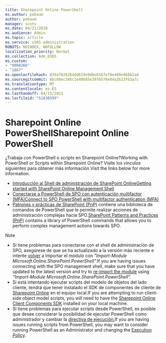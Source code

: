 ```yaml
---
title: Sharepoint Online PowerShell
ms.author: pebaum
author: pebaum
manager: scotv
ms.date: 04/21/2020
ms.audience: Admin
ms.topic: article
ms.service: o365-administration
ROBOTS: NOINDEX, NOFOLLOW
localization_priority: Normal
ms.collection: Adm_O365
ms.custom:
- "9000266"
- "1867"
ms.openlocfilehash: 839a70282b4dd619e9dbe8167ef0e409e468b1ad
ms.sourcegitcommit: 8bc60ec34bc1e40685e3976576e04a2623f63a7c
ms.translationtype: MT
ms.contentlocale: es-ES
ms.lasthandoff: 04/15/2021
ms.locfileid: "51830599"
---
```

# <a name="sharepoint-online-powershell"></a><span data-ttu-id="d7ab8-102">Sharepoint Online PowerShell</span><span class="sxs-lookup"><span data-stu-id="d7ab8-102">Sharepoint Online PowerShell</span></span>

<span data-ttu-id="d7ab8-103">¿Trabaja con PowerShell o scripts en Sharepoint Online?</span><span class="sxs-lookup"><span data-stu-id="d7ab8-103">Working with PowerShell or Scripts within Sharepoint Online?</span></span> <span data-ttu-id="d7ab8-104">Visite los vínculos siguientes para obtener más información.</span><span class="sxs-lookup"><span data-stu-id="d7ab8-104">Visit the links below for more information.</span></span>
- [<span data-ttu-id="d7ab8-105">Introducción al Shell de administración de SharePoint Online</span><span class="sxs-lookup"><span data-stu-id="d7ab8-105">Getting started with SharePoint Online Management Shell</span></span>](https://docs.microsoft.com/powershell/sharepoint/sharepoint-online/connect-sharepoint-online?view=sharepoint-ps)
- [<span data-ttu-id="d7ab8-106">Conectarse a PowerShell de SPO con autenticación multifactor (MFA)</span><span class="sxs-lookup"><span data-stu-id="d7ab8-106">Connect to SPO PowerShell with multifactor authentication (MFA)</span></span>](https://docs.microsoft.com/powershell/sharepoint/sharepoint-online/connect-sharepoint-online?view=sharepoint-ps#to-connect-with-multifactor-authentication-mfa)
- <span data-ttu-id="d7ab8-107">[Patrones y prácticas de SharePoint (PnP)](https://docs.microsoft.com/powershell/sharepoint/sharepoint-pnp/sharepoint-pnp-cmdlets?view=sharepoint-ps) contiene una biblioteca de comandos de PowerShell que le permite realizar acciones de administración complejas hacia SPO.</span><span class="sxs-lookup"><span data-stu-id="d7ab8-107">[SharePoint Patterns and Practices (PnP)](https://docs.microsoft.com/powershell/sharepoint/sharepoint-pnp/sharepoint-pnp-cmdlets?view=sharepoint-ps) contains a library of PowerShell commands that allows you to perform complex management actions towards SPO.</span></span>

> [!NOTE]
> - <span data-ttu-id="d7ab8-108">Si tiene problemas para conectarse con el shell de administración de SPO, asegúrese de que se ha actualizado a la versión más reciente e intente [volver](https://docs.microsoft.com/powershell/scripting/developer/module/importing-a-powershell-module?view=powershell-7.1) a importar el módulo con *"Import-Module Microsoft.Online.SharePoint.PowerShell".*</span><span class="sxs-lookup"><span data-stu-id="d7ab8-108">If you are having issues connecting with the SPO management shell, make sure that you have updated to the latest version and try to [re-import the module](https://docs.microsoft.com/powershell/scripting/developer/module/importing-a-powershell-module?view=powershell-7.1) using *“Import-Module Microsoft.Online.SharePoint.PowerShell”.*</span></span>
> - <span data-ttu-id="d7ab8-109">Si está intentando ejecutar scripts del modelo de objetos del lado cliente, tendrá que tener instalado el SDK de componentes de cliente de [Sharepoint Online](https://www.microsoft.com/download/details.aspx?id=42038) en el equipo local.</span><span class="sxs-lookup"><span data-stu-id="d7ab8-109">If you are attempting to run client-side object model scripts, you will need to have the [Sharepoint Online Client Components SDK](https://www.microsoft.com/download/details.aspx?id=42038) installed on your local machine.</span></span>
> - <span data-ttu-id="d7ab8-110">Si tiene problemas para ejecutar scripts desde PowerShell, es posible que desee considerar la posibilidad de ejecutar PowerShell como administrador y cambiar la [directiva de ejecución.](https://docs.microsoft.com/powershell/module/microsoft.powershell.core/about/about_execution_policies?view=powershell-6)</span><span class="sxs-lookup"><span data-stu-id="d7ab8-110">If you are having issues running scripts from PowerShell, you may want to consider running PowerShell as an Administrator and changing the [Execution Policy](https://docs.microsoft.com/powershell/module/microsoft.powershell.core/about/about_execution_policies?view=powershell-6).</span></span>